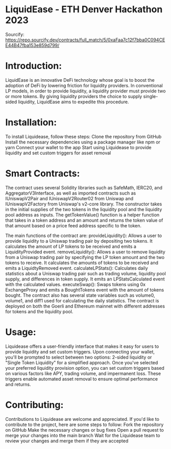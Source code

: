 # LiquidEase - ETH Denver Hackathon 2023

Sourcify: https://repo.sourcify.dev/contracts/full_match/5/0xaFaa7c12f7bba0C094CEE44B47fba153e859d799/

# Introduction:
LiquidEase is an innovative DeFi technology whose goal is to boost the adoption of DeFi by lowering friction for liquidity providers. In conventional LP models, in order to provide liquidity, a liquidity provider must provide two or more tokens. By giving liquidity providers the choice to supply single-sided liquidity, LiquidEase aims to expedite this procedure.


# Installation:
To install Liquidease, follow these steps:
Clone the repository from GitHub
Install the necessary dependencies using a package manager like npm or yarn
Connect your wallet to the app
Start using Liquidease to provide liquidity and set custom triggers for asset removal

# Smart Contracts:
The contract uses several Solidity libraries such as SafeMath, IERC20, and AggregatorV3Interface, as well as imported contracts such as IUniswapV2Pair and IUniswapV2Router02 from Uniswap and IUniswapV2Factory from Uniswap's v2-core library.
The constructor takes in the initial supplies of the two tokens in the liquidity pool and the liquidity pool address as inputs.
The getTokenValue() function is a helper function that takes in a token address and an amount and returns the token value of that amount based on a price feed address specific to the token.

The main functions of the contract are:
provideLiquidity(): Allows a user to provide liquidity to a Uniswap trading pair by depositing two tokens. It calculates the amount of LP tokens to be received and emits a LiquidityProvided event.
removeLiquidity(): Allows a user to remove liquidity from a Uniswap trading pair by specifying the LP token amount and the two tokens to receive. It calculates the amounts of tokens to be received and emits a LiquidtyRemoved event.
calculateLPStats(): Calculates daily statistics about a Uniswap trading pair such as trading volume, liquidity pool supply, and differences in token supply. It emits an LPStatsCalculated event with the calculated values.
executeSwap(): Swaps tokens using 0x ExchangeProxy and emits a BoughtTokens event with the amount of tokens bought.
The contract also has several state variables such as volume0, volume1, and diff1 used for calculating the daily statistics. The contract is deployed on both the Goerli and Ethereum mainnet with different addresses for tokens and the liquidity pool.


# Usage:
Liquidease offers a user-friendly interface that makes it easy for users to provide liquidity and set custom triggers. Upon connecting your wallet, you'll be prompted to select between two options: 2-sided liquidity or "Single Token Liquidity" for a simplified approach.
Once you've selected your preferred liquidity provision option, you can set custom triggers based on various factors like APY, trading volume, and impermanent loss. These triggers enable automated asset removal to ensure optimal performance and returns.

# Contributing:
Contributions to Liquidease are welcome and appreciated. If you'd like to contribute to the project, here are some steps to follow:
Fork the repository on GitHub
Make the necessary changes or bug fixes
Open a pull request to merge your changes into the main branch
Wait for the Liquidease team to review your changes and merge them if they are accepted
